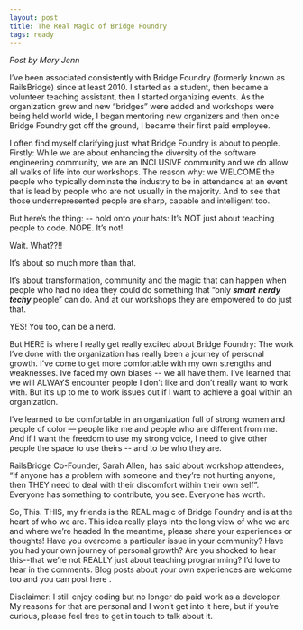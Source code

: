 ```yaml
---
layout: post
title: The Real Magic of Bridge Foundry
tags: ready
---
```

*Post by Mary Jenn*

I’ve been associated consistently with Bridge Foundry (formerly known as RailsBridge) since at least 2010. I started as a student, then became a volunteer teaching assistant, then I started organizing events. As the organization grew and new “bridges” were added and workshops were being held world wide, I began mentoring new organizers and then once Bridge Foundry got off the ground, I became their first paid employee. 

I often find myself clarifying just what Bridge Foundry is about to people. Firstly: While we are about enhancing the diversity of the software engineering community, we are an INCLUSIVE community and we do allow all walks of life into our workshops.  The reason why: we WELCOME the people who typically dominate the industry to be in attendance at an event that is lead by people who are not usually in the majority. And to see that those underrepresented people are sharp, capable and intelligent too. 

But here’s the thing: -- hold onto your hats: It’s NOT just about teaching people to code. NOPE. It’s not!  

Wait. What??!!

It’s about so much more than that. 

It’s about transformation, community and the magic that can happen when people who had no idea they could do something that “only ***smart*** ***nerdy*** ***techy*** people” can do. And at our workshops they are empowered to do just that. 

YES! You too, can be a nerd. 

But HERE is where I really get really excited about Bridge Foundry:  The work I’ve done with the organization  has really been a journey of personal growth. I’ve come to get more comfortable with my own strengths and weaknesses. Ive faced my own biases -- we all have them. I’ve learned that we will ALWAYS encounter people I don’t like and don’t really want to work with. But it’s up to me to work issues out if I want to achieve a goal within an organization. 

I’ve learned to be comfortable in an organization full of strong women and people of color — people like me and people who are different from me. And if I want the freedom to use my strong voice, I need to give other people the space to use theirs -- and to be who they are. 

RailsBridge Co-Founder, Sarah Allen, has said about workshop attendees,  “If anyone has a problem with someone and they’re not hurting anyone, then THEY need to deal with their discomfort within their own self”. Everyone has something to contribute, you see. Everyone has worth. 

So, This. THIS, my friends is the REAL magic of Bridge Foundry and is at the heart of who we are. This idea really plays into the long view of who we are and where we’re headed
In the meantime, please share your experiences or thoughts! Have you overcome a particular issue in your community? Have you had your own journey of personal growth? Are you shocked to hear this--that we’re not REALLY just about teaching programming? I’d love to hear in the comments. Blog posts about your own experiences are welcome too and you can post here <link>. 

Disclaimer: I still enjoy coding but no longer do paid work as a developer. My reasons for that are personal and I won’t get into it here, but if you’re curious, please feel free to get in touch to talk about it.
